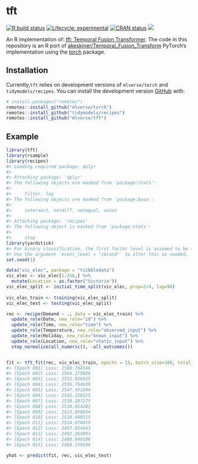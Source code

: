 
<!-- README.md is generated from README.Rmd. Please edit that file -->

# tft

<!-- badges: start -->

[![R build
status](https://github.com/mlverse/tft/workflows/R-CMD-check/badge.svg)](https://github.com/mlverse/tft/actions)
[![Lifecycle:
experimental](https://img.shields.io/badge/lifecycle-experimental-orange.svg)](https://www.tidyverse.org/lifecycle/#experimental)
[![CRAN
status](https://www.r-pkg.org/badges/version/tft)](https://CRAN.R-project.org/package=tft)
[![](https://cranlogs.r-pkg.org/badges/tft)](https://cran.r-project.org/package=tft)
<!-- badges: end -->

An R implementation of: [tft: Temporal Fusion
Transformer](https://arxiv.org/pdf/1912.09363.pdf). The code in this
repository is an R port of
[akeskiner/Temporal\_Fusion\_Transform](https://github.com/akeskiner/Temporal_Fusion_Transform)
PyTorch’s implementation using the
[torch](https://github.com/mlverse/torch) package.

## Installation

Currently,`tft` relies on development versions of `mlverse/torch` and
`tidymodels/recipes`. You can install the development version
[GitHub](https://github.com/) with:

``` r
# install.packages("remotes")
remotes::install_github("mlverse/torch")
remotes::install_github("tidymodels/recipes")
remotes::install_github("mlverse/tft")
```

## Example

``` r
library(tft)
library(rsample)
library(recipes)
#> Loading required package: dplyr
#> 
#> Attaching package: 'dplyr'
#> The following objects are masked from 'package:stats':
#> 
#>     filter, lag
#> The following objects are masked from 'package:base':
#> 
#>     intersect, setdiff, setequal, union
#> 
#> Attaching package: 'recipes'
#> The following object is masked from 'package:stats':
#> 
#>     step
library(yardstick)
#> For binary classification, the first factor level is assumed to be the event.
#> Use the argument `event_level = "second"` to alter this as needed.
set.seed(1)

data("vic_elec", package = "tsibbledata")
vic_elec <- vic_elec[1:256,] %>% 
  mutate(Location = as.factor("Victoria")) 
vic_elec_split <- initial_time_split(vic_elec, prop=3/4, lag=96)
  
vic_elec_train <- training(vic_elec_split)
vic_elec_test <- testing(vic_elec_split)

rec <- recipe(Demand ~ ., data = vic_elec_train) %>%
  update_role(Date, new_role="id") %>%
  update_role(Time, new_role="time") %>%
  update_role(Temperature, new_role="observed_input") %>%
  update_role(Holiday, new_role="known_input") %>%
  update_role(Location, new_role="static_input") %>%
  step_normalize(all_numeric(), -all_outcomes())


fit <- tft_fit(rec, vic_elec_train, epochs = 15, batch_size=100, total_time_steps=12, num_encoder_steps=10, verbose=T )
#> [Epoch 001] Loss: 2560.704346
#> [Epoch 002] Loss: 2564.179688
#> [Epoch 003] Loss: 2552.926025
#> [Epoch 004] Loss: 2556.754639
#> [Epoch 005] Loss: 2547.451904
#> [Epoch 006] Loss: 2545.158325
#> [Epoch 007] Loss: 2538.207275
#> [Epoch 008] Loss: 2530.014282
#> [Epoch 009] Loss: 2523.856934
#> [Epoch 010] Loss: 2520.648315
#> [Epoch 011] Loss: 2514.970459
#> [Epoch 012] Loss: 2497.054443
#> [Epoch 013] Loss: 2492.264893
#> [Epoch 014] Loss: 2480.940186
#> [Epoch 015] Loss: 2468.159546

yhat <- predict(fit, rec, vic_elec_test)
```
